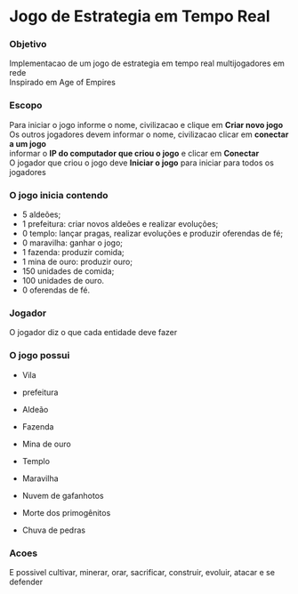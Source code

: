# Jogo de Estrategia em Tempo Real
### Objetivo
<p>
 Implementacao de um jogo de estrategia em tempo real multijogadores em rede<br>
 Inspirado em Age of Empires
</p>

### Escopo
Para iniciar o jogo informe o nome, civilizacao e clique em **Criar novo jogo**<br>
Os outros jogadores devem informar o nome, civilizacao clicar em **conectar a um jogo**<br>
informar o **IP do computador que criou o jogo** e clicar em **Conectar**<br>
O jogador que criou o jogo deve **Iniciar o jogo** para iniciar para todos os jogadores<br>
### O jogo inicia contendo
* 5 aldeões;
* 1 prefeitura: criar novos aldeões e realizar evoluções;
* 0 templo: lançar pragas, realizar evoluções e produzir oferendas de fé;
* 0 maravilha: ganhar o jogo;
* 1 fazenda: produzir comida;
* 1 mina de ouro: produzir ouro;
* 150 unidades de comida;
* 100 unidades de ouro.
* 0 oferendas de fé.
### Jogador
O jogador diz o que cada entidade deve fazer<br>
### O jogo possui
* Vila
* prefeitura
* Aldeão
* Fazenda
* Mina de ouro
* Templo
* Maravilha

* Nuvem de gafanhotos
* Morte dos primogênitos
* Chuva de pedras
### Acoes
E possivel cultivar, minerar, orar, sacrificar, construir, evoluir, atacar e se defender
